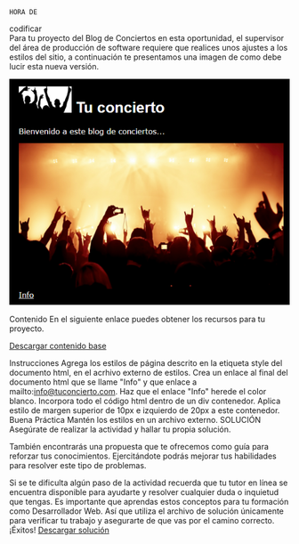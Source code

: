 	HORA DE
codificar	
Para tu proyecto del Blog de Conciertos en esta oportunidad, el supervisor del área de producción de software requiere que realices unos ajustes a los estilos del sitio, a continuación te presentamos una imagen de como debe lucir esta nueva versión.

<img src="/Descripcion/contenido1.png">


Contenido
En el siguiente enlace puedes obtener los recursos para tu proyecto.

<a href="https://github.com/Next-University/Practica-CSS/blob/Ejercicio_de_Codificaci%C3%B3n_2/Descargas/contenido_base.zip" download="Descargar contenido base ">
Descargar contenido base
</a>


Instrucciones
Agrega los estilos de página descrito en la etiqueta style del documento html, en el acrhivo externo de estilos.
Crea un enlace al final del documento html que se llame "Info" y que enlace a mailto:info@tuconcierto.com.
Haz que el enlace "Info" herede el color blanco.
Incorpora todo el código html dentro de un div contenedor.
Aplica estilo de margen superior de 10px e izquierdo de 20px a este contenedor.
Buena Práctica
Mantén los estilos en un archivo externo.
	SOLUCIÓN
Asegúrate de realizar la actividad y hallar tu propia solución.

También encontrarás una propuesta que te ofrecemos como guía para reforzar tus conocimientos. Ejercitándote podrás mejorar tus habilidades para resolver este tipo de problemas.

Si se te dificulta algún paso de la actividad recuerda que tu tutor en línea se encuentra disponible para ayudarte y resolver cualquier duda o inquietud que tengas. Es importante que aprendas estos conceptos para tu formación como Desarrollador Web. Así que utiliza el archivo de solución únicamente para verificar tu trabajo y asegurarte de que vas por el camino correcto. ¡Éxitos!
<a href="https://github.com/Next-University/Practica-CSS/blob/Ejercicio_de_Codificaci%C3%B3n_2/Descargas/WEB_C02_U1L2_Ejercicio2_solucion.zip" download="Descargar solución ">
Descargar solución
</a>